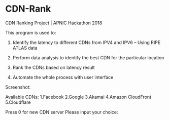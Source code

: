 # CDN-Rank
CDN Ranking Project | APNIC Hackathon 2018

This program is used to:

1. Identify the latency to different CDNs from IPV4 and
IPV6 – Using RIPE ATLAS data

2. Perform data analysis to identify the best CDN for the
particular location

3. Rank the CDNs based on latency result

4. Automate the whole process with user interface

Screenshot:

Available CDNs: 
1.Facebook 
2.Google 
3.Akamai 
4.Amazon CloudFront 
5.Cloudflare

Press 0 for new CDN server
Please input your choice:
